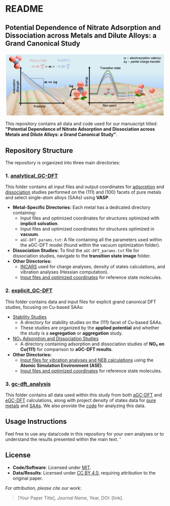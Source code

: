 # README

## Potential Dependence of Nitrate Adsorption and Dissociation across Metals and Dilute Alloys: a Grand Canonical Study

![Graphical Abstract](ga.png)

This repository contains all data and code used for our manuscript titled: **"Potential Dependence of Nitrate Adsorption and Dissociation across Metals and Dilute Alloys: a Grand Canonical Study"**.

## Repository Structure

The repository is organized into three main directories:

### 1. [analytical_GC-DFT](./analytical_GC-DFT/)
This folder contains all input files and output coordinates for [adsorption](./analytical_GC-DFT/adsorption) and [dissociation](./analytical_GC-DFT/dissociation) studies performed on the (111) and (100) facets of pure metals and select single-atom alloys (SAAs) using **VASP**. 

- **Metal-Specific Directories:** Each metal has a dedicated directory containing:
  - Input files and optimized coordinates for structures optimized with **implicit solvation**.
  - Input files and optimized coordinates for structures optimized in **vacuum**.
  - `aGC-DFT_params.txt`: A file containing all the parameters used within the aGC-DFT model (found within the vacuum optimization folder).
- **Dissociation Studies:** To find the `aGC-DFT_params.txt` file for dissociation studies, navigate to the **transition state image** folder.
- **Other Directories:**
  - [INCARS](./analytical_GC-DFT/incars_4_analysis/) used for charge analyses, density of states calculations, and vibration analyses (Hessian computation).
  - [Input files and optimized coordinates](./analytical_GC-DFT/molecules/) for reference state molecules.

### 2. [explicit_GC-DFT](./explicit_GC-DFT)
This folder contains data and input files for explicit grand canonical DFT studies, focusing on Cu-based SAAs:

- [Stability Studies](./explicit_GC-DFT/stability/111/)
  - A directory for stability studies on the (111) facet of Cu-based SAAs.
  - These studies are organized by the **applied potential** and whether the study is a **segregation** or **aggregation** study.
- [NO₃ Adsorption and Dissociation Studies](./explicit_GC-DFT/cu_111_studies)
  - A directory containing adsorption and dissociation studies of **NO₃ on Cu(111)** for comparison to **aGC-DFT results**.
- **Other Directories:**
  - [Input files for vibration analyses and NEB calculations](./explicit_GC-DFT/ase-jdftx_inputs) using the **Atomic Simulation Environment (ASE)**.
  - [Input files and optimized coordinates](./explicit_GC-DFT/molecules) for reference state molecules.

### 3. [gc-dft_analysis](./analytical_GC-DFT)
This folder contains all data used within this study from both [aGC-DFT](./gc-dft_analysis/data/aGC-DFT_data.csv) and [eGC-DFT](./gc-dft_analysis/data/jdftx_data.csv) calculations, along with project density of states data for [pure metals](./gc-dft_analysis/data/pure_dos/) and [SAAs](./gc-dft_analysis/data/pure_dos/). We also provide the [code](./gc-dft_analysis/GC-DFT_analysis.ipynb) for analyzing this data. 


## Usage Instructions
Feel free to use any data/code in this repository for your own analyses or to understand the results presented within the main text. '

## License  
- **Code/Software**: Licensed under [MIT](./LICENSE-CODE).  
- **Data/Results**: Licensed under [CC BY 4.0](./LICENSE-DATA), requiring attribution to the original paper.  

*For attribution, please cite our work:*  
> [Your Paper Title], *Journal Name*, Year, DOI: [link]. 

